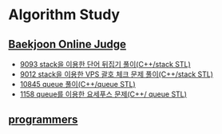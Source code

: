 # Algorithm Study


## [Baekjoon Online Judge](https://www.acmicpc.net/)

- [9093 stack을 이용한 단어 뒤집기 풀이(C++/stack STL)](https://github.com/sxzeu/AlgorithmStudy/tree/main/baekjoon9093)
- [9012 stack을 이용한 VPS 괄호 체크 문제 풀이(C++/stack STL)](https://github.com/sxzeu/AlgorithmStudy/tree/main/baekjoon9012)
- [10845 queue 풀이(C++/queue STL)](https://github.com/sxzeu/AlgorithmStudy/tree/main/baekjoon10845)
- [1158 queue를 이용한 요세푸스 문제(C++/ queue STL)](https://github.com/sxzeu/AlgorithmStudy/tree/main/baekjoon1158)

## [programmers](https://programmers.co.kr/)
